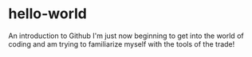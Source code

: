 # hello-world
An introduction to Github 
I'm just now beginning to get into the world of coding and am trying to familiarize myself with the tools of the trade!
